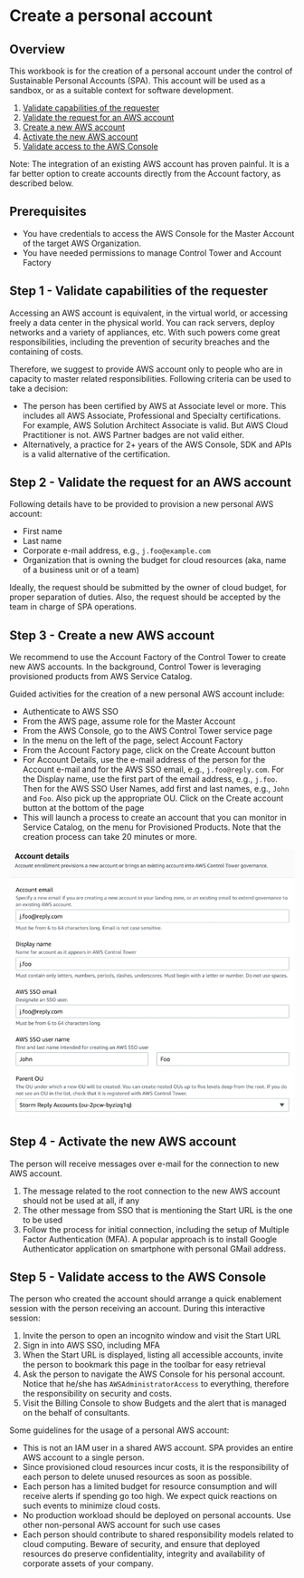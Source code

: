 # Create a personal account

## Overview
This workbook is for the creation of a personal account under the control of Sustainable Personal Accounts (SPA). This account will be used as a sandbox, or as a suitable context for software development.

1. [Validate capabilities of the requester](#step-1)
2. [Validate the request for an AWS account](#step-2)
3. [Create a new AWS account](#step-3)
4. [Activate the new AWS account](#step-4)
5. [Validate access to the AWS Console](#step-5)

Note: The integration of an existing AWS account has proven painful. It is a far better option to create accounts directly from the Account factory, as described below.

## Prerequisites
- You have credentials to access the AWS Console for the Master Account of the target AWS Organization.
- You have needed permissions to manage Control Tower and Account Factory

## Step 1 - Validate capabilities of the requester <a id="step-1"></a>

Accessing an AWS account is equivalent, in the virtual world, or accessing freely a data center in the physical world. You can rack servers, deploy networks and a variety of appliances, etc. With such powers come great responsibilities, including the prevention of security breaches and the containing of costs.

Therefore, we suggest to provide AWS account only to people who are in capacity to master related responsibilities. Following criteria can be used to take a decision:

- The person has been certified by AWS at Associate level or more. This includes all AWS Associate, Professional and Specialty certifications. For example, AWS Solution Architect Associate is valid. But AWS Cloud Practitioner is not. AWS Partner badges are not valid either.
- Alternatively, a practice for 2+ years of the AWS Console, SDK and APIs is a valid alternative of the certification.

## Step 2 - Validate the request for an AWS account <a id="step-2"></a>

Following details have to be provided to provision a new personal AWS account:
- First name
- Last name
- Corporate e-mail address, e.g., `j.foo@example.com`
- Organization that is owning the budget for cloud resources (aka, name of a business unit or of a team)

Ideally, the request should be submitted by the owner of cloud budget, for proper separation of duties. Also, the request should be accepted by the team in charge of SPA operations.

## Step 3 - Create a new AWS account <a id="step-3"></a>

We recommend to use the Account Factory of the Control Tower to create new AWS accounts. In the background, Control Tower is leveraging provisioned products from AWS Service Catalog.

Guided activities for the creation of a new personal AWS account include:
- Authenticate to AWS SSO
- From the AWS page, assume role for the Master Account
- From the AWS Console, go to the AWS Control Tower service page
- In the menu on the left of the page, select Account Factory
- From the Account Factory page, click on the Create Account button
- For Account Details, use the e-mail address of the person for the Account e-mail and for the AWS SSO email, e.g., `j.foo@reply.com`. For the Display name, use the first part of the email address, e.g., `j.foo`. Then for the AWS SSO User Names, add first and last names, e.g., `John` and `Foo`. Also pick up the appropriate OU. Click on the Create account button at the bottom of the page
- This will launch a process to create an account that you can monitor in Service Catalog, on the menu for Provisioned Products. Note that the creation process can take 20 minutes or more.

![Example Account Creation](./medias/enroll-account-in-account-factory.png)

## Step 4 - Activate the new AWS account <a id="step-4"></a>

The person will receive messages over e-mail for the connection to new AWS account.

1. The message related to the root connection to the new AWS account should not be used at all, if any
2. The other message from SSO that is mentioning the Start URL is the one to be used
3. Follow the process for initial connection, including the setup of Multiple Factor Authentication (MFA). A popular approach is to install Google Authenticator application on smartphone with personal GMail address.

## Step 5 - Validate access to the AWS Console <a id="step-5"></a>

The person who created the account should arrange a quick enablement session with the person receiving an account. During this interactive session:

1. Invite the person to open an incognito window and visit the Start URL
2. Sign in into AWS SSO, including MFA
3. When the Start URL is displayed, listing all accessible accounts, invite the person to bookmark this page in the toolbar for easy retrieval
4. Ask the person to navigate the AWS Console for his personal account. Notice that he/she has `AWSAdministratorAccess` to everything, therefore the responsibility on security and costs.
5. Visit the Billing Console to show Budgets and the alert that is managed on the behalf of consultants.

Some guidelines for the usage of a personal AWS account:
- This is not an IAM user in a shared AWS account. SPA provides an entire AWS account to a single person.
- Since provisioned cloud resources incur costs, it is the responsibility of each person to delete unused resources as soon as possible.
- Each person has a limited budget for resource consumption and will receive alerts if spending go too high. We expect quick reactions on such events to minimize cloud costs.
- No production workload should be deployed on personal accounts. Use other non-personal AWS account for such use cases
- Each person should contribute to shared responsibility models related to cloud computing. Beware of security, and ensure that deployed resources do preserve confidentiality, integrity and availability of corporate assets of your company.

